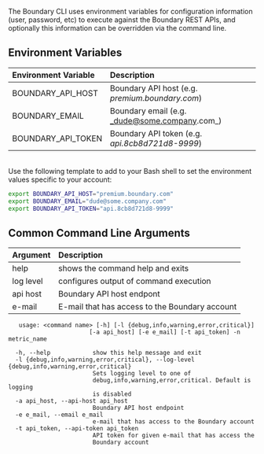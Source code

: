 The Boundary CLI uses environment variables for configuration information (user, password, etc) to execute against the Boundary REST APIs, and optionally this information can be overridden via the command line.

## Environment Variables

| Environment Variable | Description                                    |
|:---------------------|:-----------------------------------------------|
| BOUNDARY\_API\_HOST  | Boundary API host  (e.g. _premium.boundary.com_) |
| BOUNDARY\_EMAIL      | Boundary email     (e.g. _dude@some.company.com_)|
| BOUNDARY\_API\_TOKEN | Boundary API token (e.g. _api.8cb8d721d8-9999_)  |

</br>
Use the following template to add to your Bash shell to set the environment values specific to your account:

```bash
export BOUNDARY_API_HOST="premium.boundary.com"
export BOUNDARY_EMAIL="dude@some.company.com"
export BOUNDARY_API_TOKEN="api.8cb8d721d8-9999"
```



## Common Command Line Arguments

| Argument | Description                                    |
|:---------|:-----------------------------------------------|
|help      | shows the command help and exits               |
|log level | configures output of command execution         |
|api host  | Boundary API host endpont                      |
|e-mail    | E-mail that has access to the Boundary account |


```
   usage: <command name> [-h] [-l {debug,info,warning,error,critical}]
                       [-a api_host] [-e e_mail] [-t api_token] -n metric_name

  -h, --help            show this help message and exit
  -l {debug,info,warning,error,critical}, --log-level {debug,info,warning,error,critical}
                        Sets logging level to one of
                        debug,info,warning,error,critical. Default is logging
                        is disabled
  -a api_host, --api-host api_host
                        Boundary API host endpoint
  -e e_mail, --email e_mail
                        e-mail that has access to the Boundary account
  -t api_token, --api-token api_token
                        API token for given e-mail that has access the
                        Boundary account
```

